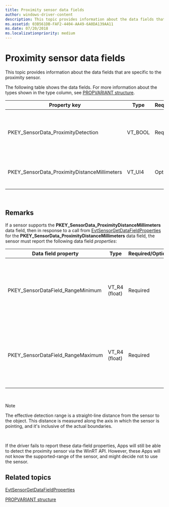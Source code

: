 ```yaml
---
title: Proximity sensor data fields
author: windows-driver-content
description: This topic provides information about the data fields that are specific to the proximity sensor.
ms.assetid: 03B561DB-FAF2-4404-AA49-6A0DA139AA11
ms.date: 07/20/2018
ms.localizationpriority: medium
---
```


# Proximity sensor data fields


This topic provides information about the data fields that are specific to the proximity sensor.

The following table shows the data fields. For more information about the types shown in the type column, see [PROPVARIANT structure](http://go.microsoft.com/fwlink/p/?linkid=313395).

|Property key|Type|Required/Optional|Description|
|--|--|--|--|
|PKEY_SensorData_ProximityDetection|VT_BOOL|Required|An indication that an object is within proximity of the sensor.|
|PKEY_SensorData_ProximityDistanceMillimeters|VT_UI4|Optional|Distance to the detected object, in millimeters.|

 

## Remarks


If a sensor supports the **PKEY\_SensorData\_ProximityDistanceMillimeters** data field, then in response to a call from [EvtSensorGetDataFieldProperties](https://docs.microsoft.com/windows-hardware/drivers/ddi/content/sensorscx/ns-sensorscx-_sensor_controller_config) for the **PKEY\_SensorData\_ProximityDistanceMillimeters** data field, the sensor must report the following data field *properties*:

|Data field property|Type|Required/Optional|Description|
|--|--|--|--|
|PKEY_SensorDataField_RangeMinimum|VT_R4 (float)|Required|Indicates the lower boundary (inclusive) of the sensor’s effective detection range in millimeters.|
|PKEY_SensorDataField_RangeMaximum|VT_R4 (float)|Required|Indicates the upper boundary (inclusive) of the sensor’s effective detection range in millimeters.|

 

>[!NOTE]
> The effective detection range is a straight-line distance from the sensor to the object. This distance is measured along the axis in which the sensor is pointing, and it's inclusive of the actual boundaries.

 

If the driver fails to report these data-field properties, Apps will still be able to detect the proximity sensor via the WinRT API. However, these Apps will not know the supported-range of the sensor, and might decide not to use the sensor.

## Related topics


[EvtSensorGetDataFieldProperties](https://docs.microsoft.com/windows-hardware/drivers/ddi/content/sensorscx/ns-sensorscx-_sensor_controller_config)

[PROPVARIANT structure](http://go.microsoft.com/fwlink/p/?linkid=313395)

 

 






